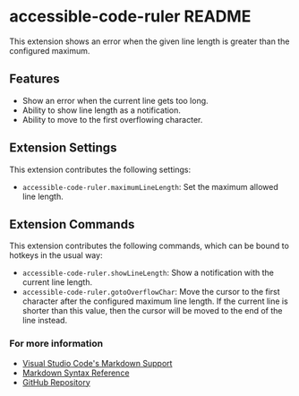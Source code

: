 # accessible-code-ruler README

This extension shows an error when the given line length is greater than the configured maximum.

## Features

* Show an error when the current line gets too long.
* Ability to show line length as a notification.
* Ability to move to the first overflowing character.

## Extension Settings

This extension contributes the following settings:

* `accessible-code-ruler.maximumLineLength`: Set the maximum allowed line length.

## Extension Commands

This extension contributes the following commands, which can be bound to hotkeys in the usual way:

* `accessible-code-ruler.showLineLength`: Show a notification with the current line length.
* `accessible-code-ruler.gotoOverflowChar`: Move the cursor to the first character after the configured maximum line length. If the current line is shorter than this value, then the cursor will be moved to the end of the line instead.

### For more information

* [Visual Studio Code's Markdown Support](http://code.visualstudio.com/docs/languages/markdown)
* [Markdown Syntax Reference](https://help.github.com/articles/markdown-basics/)
* [GitHub Repository](https://github.com/chrisnorman7/accessible-code-ruler)
